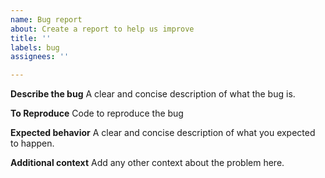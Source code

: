 ```yaml
---
name: Bug report
about: Create a report to help us improve
title: ''
labels: bug
assignees: ''

---
```


**Describe the bug**
A clear and concise description of what the bug is.

**To Reproduce**
Code to reproduce the bug

**Expected behavior**
A clear and concise description of what you expected to happen.

**Additional context**
Add any other context about the problem here.
